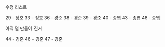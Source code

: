 수정 리스트

29 - 정호
33 - 정호
36 - 경준
38 - 경준
39 - 경준
40 - 종엽
43 - 종엽
48 - 종엽

아직 덜 만들어 진거

44 - 경준
46 - 경준
47 - 경준
